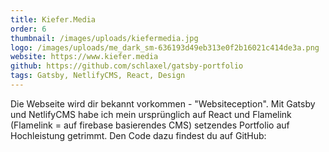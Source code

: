 ```yaml
---
title: Kiefer.Media
order: 6
thumbnail: /images/uploads/kiefermedia.jpg
logo: /images/uploads/me_dark_sm-636193d49eb313e0f2b16021c414de3a.png
website: https://www.kiefer.media
github: https://github.com/schlaxel/gatsby-portfolio
tags: Gatsby, NetlifyCMS, React, Design
---
```

Die Webseite wird dir bekannt vorkommen - "Websiteception". Mit Gatsby und NetlifyCMS habe ich mein ursprünglich auf React und Flamelink (Flamelink = auf firebase basierendes CMS) setzendes Portfolio auf Hochleistung getrimmt.  Den Code dazu findest du auf GitHub: